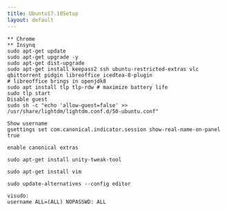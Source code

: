 ```yaml
---
title: Ubuntu17.10Setup
layout: default
---
```


    ** Chrome
    ** Insynq
    sudo apt-get update
    sudo apt-get upgrade -y
    sudo apt-get dist-upgrade
    sudo apt-get install keepass2 ssh ubuntu-restricted-extras vlc qbittorrent pidgin libreoffice icedtea-8-plugin
    # libreoffice brings in openjdk8
    sudo apt install tlp tlp-rdw # maximize battery life
    sudo tlp start
    Disable guest
    sudo sh -c "echo 'allow-guest=false' >> /usr/share/lightdm/lightdm.conf.d/50-ubuntu.conf"

    Show username
    gsettings set com.canonical.indicator.session show-real-name-on-panel true

    enable canonical extras

    sudo apt-get install unity-tweak-tool

    sudo apt-get install vim

    sudo update-alternatives --config editor

    visudo:
    username ALL=(ALL) NOPASSWD: ALL
